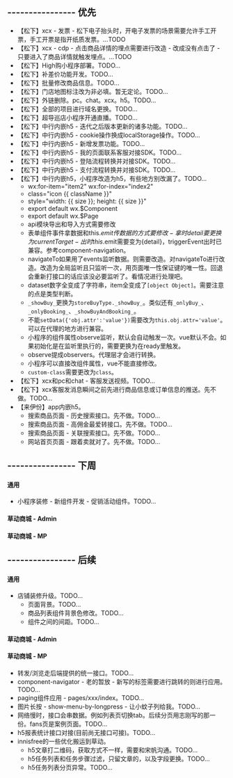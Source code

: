 ## ---------------- 优先
* 【松下】xcx - 发票 - 松下电子抬头时，开电子发票的场景需要允许手工开票，手工开票是指开纸质发票。...TODO
* 【松下】xcx - cdp - 点击商品详情的埋点需要进行改造 - 改成没有点击了 - 只要进入了商品详情就触发埋点。...TODO
* 【松下】High购小程序部署。TODO...
* 【松下】补差价功能开发。TODO...
* 【松下】批量修改商品信息。TODO...
* 【松下】门店地图标注改为非必填。暂无定论。TODO...
* 【松下】外链删除。pc。chat。xcx。h5。TODO...
* 【松下】全部的项目进行域名更换。TODO...
* 【松下】超导巡店小程序开通直播。TODO...
* 【松下】中行内嵌h5 - 迭代之后版本更新的诸多功能。TODO...
* 【松下】中行内嵌h5 - cookie操作换成localStorage操作。TODO...
* 【松下】中行内嵌h5 - 新增发票功能。TODO...
* 【松下】中行内嵌h5 - 我的页面联系客服对接SDK。TODO...
* 【松下】中行内嵌h5 - 登陆流程转换并对接SDK。TODO...
* 【松下】中行内嵌h5 - 支付流程转换并对接SDK。TODO...
* 【松下】中行内嵌h5，小程序改造为h5，有些地方别改漏了。TODO...
  - wx:for-item="item2" wx:for-index="index2"
  - class="icon {{ className }}"
  - style="width: {{ size }}; height: {{ size }}"
  - export default wx.$Component
  - export default wx.$Page
  - api模块导出和导入方式需要修改
  - 表单组件事件拿数据和this.$emit传数据的方式要修改 - 拿时detail要更换为currentTarget - 出时this.$emit需要变为{detail}，triggerEvent出时已兼容。参考component-navigation。
  - navigateTo如果用了events监听数据。则需要改造。对navigateTo进行改造。改造为全局监听且只监听一次，用页面唯一性保证键的唯一性。回退会重新打接口的话应该没必要监听了。看情况进行处理吧。
  - dataset数字全变成了字符串，item全变成了`[object Object]`。需要注意的点是类型判断。
  - `_showBuy_`更换为`storeBuyType._showBuy_`。类似还有`_onlyBuy_`、`_onlyBooking_`、`_showBuyAndBooking_`。
  - 不能`setData({'obj.attr':'value'})`需要改为`this.obj.attr='value'`。可以在代理的地方进行兼容。
  - 小程序的组件属性observe监听，默认会自动触发一次。vue默认不会。如果初始化是在监听里执行的，需要更换为在ready里触发。
  - observe提成observers。代理层才会进行转换。
  - 小程序可以直接改组件属性，vue不能直接修改。
  - `custom-class`需要更改为`class`。
* 【松下】xcx和pc和chat - 客服发送视频。TODO...
* 【松下】xcx客服发消息瞬间之前先进行商品信息或订单信息的推送。先不做。TODO...
* 【来伊份】app内嵌h5。
  - 搜索商品页面 - 历史搜索接口。先不做。TODO...
  - 搜索商品页面 - 高佣金最爱转接口。先不做。TODO...
  - 搜索商品页面 - 关联搜索接口。先不做。TODO...
  - 网站首页页面 - 跟着卖就对了。先不做。TODO...

## ---------------- 下周
#### 通用
* 小程序装修 - 新组件开发 - 促销活动组件。TODO...
#### 草动商城 - Admin
#### 草动商城 - MP

## ---------------- 后续
#### 通用
* 店铺装修升级。TODO...
  - 页面背景。TODO...
  - 商品列表组件背景色修改。TODO...
  - 组件之间的间距。TODO...
#### 草动商城 - Admin
#### 草动商城 - MP
* 转发/浏览走后端提供的统一接口。TODO...
* component-navigator - 老的暂放 - 新写的标签需要进行跳转的则进行应用。TODO...
* paging组件应用 - pages/xxx/index。TODO...
* 图片长按 - show-menu-by-longpress - 让小蚊子列给我。TODO...
* 网络慢时，接口会串数据。例如列表页切换tab。后续分页用志刚写的那一份。fans页是案例页面。TODO...
* h5报表统计接口对接(目前尚无接口可接)。TODO...
* innisfree的一些优化搬运到草动。
  - h5文章打二维码，获取方式不一样，需要和宋帆沟通。TODO...
  - h5任务列表和任务步骤过滤，只留文章的，以及字段更换。TODO...
  - h5任务列表分页异常。TODO...
